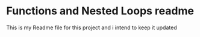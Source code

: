 # Functions and Nested Loops readme

This is my Readme file for this project and i intend to keep it updated
